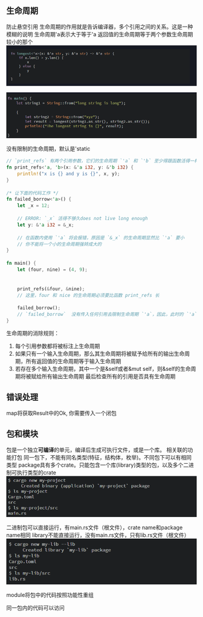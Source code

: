 ## 生命周期
防止悬空引用
生命周期的作用就是告诉编译器，多个引用之间的关系。这是一种模糊的说明
生命周期'a表示大于等于'a
返回值的生命周期等于两个参数生命周期较小的那个
![image.png](https://raw.githubusercontent.com/ren77281/pigco-image/main/img/202408062051314.png)

![image.png](https://raw.githubusercontent.com/ren77281/pigco-image/main/img/202408062051589.png)

没有限制的生命周期，默认是'static
```rust
// `print_refs` 有两个引用参数，它们的生命周期 `'a` 和 `'b` 至少得跟函数活得一样久
fn print_refs<'a, 'b>(x: &'a i32, y: &'b i32) {
    println!("x is {} and y is {}", x, y);
}

/* 让下面的代码工作 */
fn failed_borrow<'a>() {
    let _x = 12;

    // ERROR: `_x` 活得不够久does not live long enough
    let y: &'a i32 = &_x;

    // 在函数内使用 `'a` 将会报错，原因是 `&_x` 的生命周期显然比 `'a` 要小
    // 你不能将一个小的生命周期强转成大的
}

fn main() {
    let (four, nine) = (4, 9);
    

    print_refs(&four, &nine);
    // 这里，four 和 nice 的生命周期必须要比函数 print_refs 长
    
    failed_borrow();
    // `failed_borrow`  没有传入任何引用去限制生命周期 `'a`，因此，此时的 `'a` 生命周期是没有任何限制的，它默认是 `'static`
}
```

生命周期的消除规则：
1. 每个引用参数都将被标注上生命周期
2. 如果只有一个输入生命周期，那么其生命周期将被赋予给所有的输出生命周期，所有返回值的生命周期等于输入生命周期
3. 若存在多个输入生命周期，其中一个是&self或者&mut self，则&self的生命周期将被赋给所有输出生命周期
最后检查所有的引用是否具有生命周期
## 错误处理
map将获取Result中的Ok, 你需要传入一个闭包
## 包和模块
包是一个独立**可编译**的单元，编译后生成可执行文件，或是一个库。
相关联的功能打包
同一包下，不能有同名类型(特征，结构体，枚举)。不同包下可以有相同类型
package具有多个crate。只能包含一个库(library)类型的包，以及多个二进制可执行类型的crate
![image.png](https://raw.githubusercontent.com/ren77281/pigco-image/main/img/202408071507564.png)

二进制包可以直接运行，有main.rs文件（根文件），crate name和package name相同
library不能直接运行，没有main.rs文件，只有lib.rs文件（根文件）
![image.png](https://raw.githubusercontent.com/ren77281/pigco-image/main/img/202408071507835.png)

module将包中的代码按照功能性重组

同一包内的代码可以访问